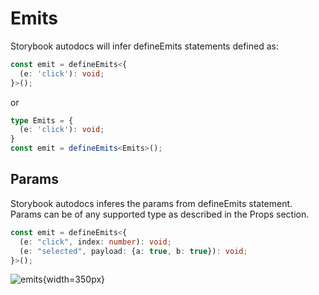 # Emits

Storybook autodocs will infer defineEmits statements defined as:

```typescript
const emit = defineEmits<{
  (e: 'click'): void;
}>();
```
or
```typescript
type Emits = {
  (e: 'click'): void;
}
const emit = defineEmits<Emits>();
```

## Params
Storybook autodocs inferes the params from defineEmits statement.
Params can be of any supported type as described in the Props section.

```typescript
const emit = defineEmits<{
  (e: "click", index: number): void;
  (e: "selected", payload: {a: true, b: true}): void;
}>();
```
![emits](/emits.png){width=350px}
